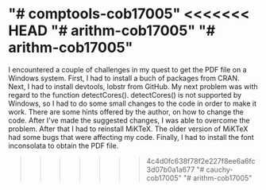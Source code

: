 "# comptools-cob17005" 
<<<<<<< HEAD
"# arithm-cob17005" 
"# arithm-cob17005" 
=======
I encountered a couple of challenges in my quest to get the PDF file on a Windows system. First, I had to install a buch of packages from CRAN. Next, I had to install devtools, lobstr from GitHub. My next problem was with regard to the function detectCores(). detectCores() is not supported by Windows, so I had to do some small changes to the code in order to make it work. There are some hints offered by the author, on how to change the code. After I've made the suggested changes, I was able to overcome the problem. After that I had to reinstall MiKTeX. The older version of MiKTeX had some bugs that were affecting my code. Finally, I had to install the font inconsolata to obtain the PDF file. 
>>>>>>> 4c4d0fc638f78f2e227f8ee6a6fc3d07b0a1a677
"# cauchy-cob17005" 
"# arithm-cob17005" 

